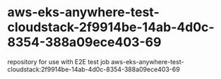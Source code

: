 # aws-eks-anywhere-test-cloudstack-2f9914be-14ab-4d0c-8354-388a09ece403-69
repository for use with E2E test job aws-eks-anywhere-test-cloudstack:2f9914be-14ab-4d0c-8354-388a09ece403-69
